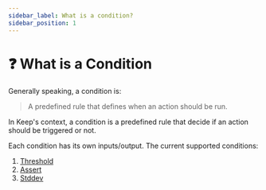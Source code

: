 ```yaml
---
sidebar_label: What is a condition?
sidebar_position: 1
---
```


# ❓ What is a Condition

Generally speaking, a condition is:
> A predefined rule that defines when an action should be run.

In Keep's context, a condition is a predefined rule that decide if an action should be triggered or not.

Each condition has its own inputs/output.
The current supported conditions:
1. [Threshold](threshold)
2. [Assert](assert)
3. [Stddev](stddev)
